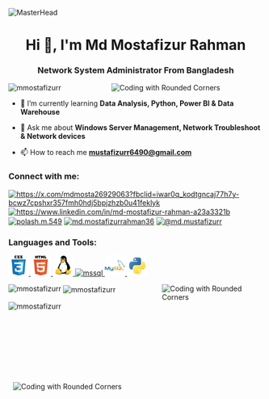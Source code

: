 ![MasterHead](https://static.wixstatic.com/media/6c3893_60b02f5779ab4a239a715f41ba6a007e~mv2_d_5000_1447_s_2.gif)
<h1 align="center">Hi 👋, I'm Md Mostafizur Rahman</h1>
<h3 align="center">Network System Administrator From Bangladesh</h3>
<img align="right" alt="Coding with Rounded Corners" width="300" src="https://www.hostgator.in/blog/wp-content//uploads/2020/11/illustrating-the-ds-bb.jpg">
<p align="left"> <img src="https://komarev.com/ghpvc/?username=mmostafizurr&label=Profile%20views&color=0e75b6&style=flat" alt="mmostafizurr" /> </p>

- 🌱 I’m currently learning **Data Analysis, Python, Power BI & Data Warehouse**

- 💬 Ask me about **Windows Server Management, Network Troubleshoot & Network devices**

- 📫 How to reach me **mustafizurr6490@gmail.com**

<h3 align="left">Connect with me:</h3>
<p align="left">
<a href="https://twitter.com/https://x.com/mdmosta26929063?fbclid=iwar0q_kodtgncaj77h7y-bcwz7cpshxr357fmh0hdj5bpjzhzb0u41feklyk" target="blank"><img align="center" src="https://raw.githubusercontent.com/rahuldkjain/github-profile-readme-generator/master/src/images/icons/Social/twitter.svg" alt="https://x.com/mdmosta26929063?fbclid=iwar0q_kodtgncaj77h7y-bcwz7cpshxr357fmh0hdj5bpjzhzb0u41feklyk" height="30" width="40" /></a>
<a href="https://linkedin.com/in/https://www.linkedin.com/in/md-mostafizur-rahman-a23a3321b" target="blank"><img align="center" src="https://raw.githubusercontent.com/rahuldkjain/github-profile-readme-generator/master/src/images/icons/Social/linked-in-alt.svg" alt="https://www.linkedin.com/in/md-mostafizur-rahman-a23a3321b" height="30" width="40" /></a>
<a href="https://fb.com/polash.m.549" target="blank"><img align="center" src="https://raw.githubusercontent.com/rahuldkjain/github-profile-readme-generator/master/src/images/icons/Social/facebook.svg" alt="polash.m.549" height="30" width="40" /></a>
<a href="https://instagram.com/md.mostafizurrahman36" target="blank"><img align="center" src="https://raw.githubusercontent.com/rahuldkjain/github-profile-readme-generator/master/src/images/icons/Social/instagram.svg" alt="md.mostafizurrahman36" height="30" width="40" /></a>
<a href="https://www.youtube.com/c/@md.mustafizurr" target="blank"><img align="center" src="https://raw.githubusercontent.com/rahuldkjain/github-profile-readme-generator/master/src/images/icons/Social/youtube.svg" alt="@md.mustafizurr" height="30" width="40" /></a>
</p>

<h3 align="left">Languages and Tools:</h3>
<p align="left"> <a href="https://www.w3schools.com/css/" target="_blank" rel="noreferrer"> <img src="https://raw.githubusercontent.com/devicons/devicon/master/icons/css3/css3-original-wordmark.svg" alt="css3" width="40" height="40"/> </a> <a href="https://www.w3.org/html/" target="_blank" rel="noreferrer"> <img src="https://raw.githubusercontent.com/devicons/devicon/master/icons/html5/html5-original-wordmark.svg" alt="html5" width="40" height="40"/> </a> <a href="https://www.linux.org/" target="_blank" rel="noreferrer"> <img src="https://raw.githubusercontent.com/devicons/devicon/master/icons/linux/linux-original.svg" alt="linux" width="40" height="40"/> </a> <a href="https://www.microsoft.com/en-us/sql-server" target="_blank" rel="noreferrer"> <img src="https://www.svgrepo.com/show/303229/microsoft-sql-server-logo.svg" alt="mssql" width="40" height="40"/> </a> <a href="https://www.mysql.com/" target="_blank" rel="noreferrer"> <img src="https://raw.githubusercontent.com/devicons/devicon/master/icons/mysql/mysql-original-wordmark.svg" alt="mysql" width="40" height="40"/> </a> <a href="https://www.python.org" target="_blank" rel="noreferrer"> <img src="https://raw.githubusercontent.com/devicons/devicon/master/icons/python/python-original.svg" alt="python" width="40" height="40"/> </a> </p>

<p><img align="left" src="https://github-readme-stats.vercel.app/api/top-langs?username=mmostafizurr&show_icons=true&locale=en&layout=compact" alt="mmostafizurr" /></p>
<img align="right" alt="Coding with Rounded Corners" width="200" height="194" src="https://media0.giphy.com/media/v1.Y2lkPTc5MGI3NjExdmg2dmdkYzF2bzRxeTI1bWR1eGJtMzlydDZuOGxiZGFsMGRibGxpdiZlcD12MV9pbnRlcm5hbF9naWZfYnlfaWQmY3Q9Zw/qgQUggAC3Pfv687qPC/giphy.gif">

<p>&nbsp;<img align="center" src="https://github-readme-stats.vercel.app/api?username=mmostafizurr&show_icons=true&locale=en" alt="mmostafizurr" /></p>
<img align="right" alt="Coding with Rounded Corners" width="495" height="195" src="https://i.pinimg.com/originals/90/70/32/9070324cdfc07c68d60eed0c39e77573.gif">
<p><img align="center" src="https://github-readme-streak-stats.herokuapp.com/?user=mmostafizurr&" alt="mmostafizurr" /></p>

